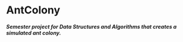 # AntColony

<b><h5>Semester project for Data Structures and Algorithms that creates a simulated ant colony.</b></h5>
